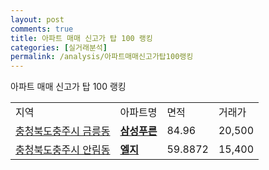```yaml
---
layout: post
comments: true
title: 아파트 매매 신고가 탑 100 랭킹
categories: [실거래분석]
permalink: /analysis/아파트매매신고가탑100랭킹
---
```


아파트 매매 신고가 탑 100 랭킹

<table>
  <tr>
    <td>지역</td>
    <td>아파트명</td>
    <td>면적</td>
    <td>거래가</td>
  </tr>

  <tr>
    <td><a href="/apt/충청북도충주시금릉동">충청북도충주시 금릉동</a></td>
    <td style="font-weight: bold;"><a href="/apt/충청북도충주시금릉동삼성푸른">삼성푸른</a></td>
    <td>84.96</td>
    <td>20,500</td>
  </tr>

  <tr>
    <td><a href="/apt/충청북도충주시안림동">충청북도충주시 안림동</a></td>
    <td style="font-weight: bold;"><a href="/apt/충청북도충주시안림동엘지">엘지</a></td>
    <td>59.8872</td>
    <td>15,400</td>
  </tr>

</table>
